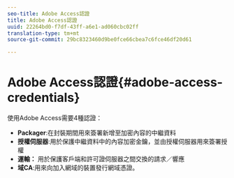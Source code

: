 ```yaml
---
seo-title: Adobe Access認證
title: Adobe Access認證
uuid: 22264bd0-f7df-43ff-a6e1-ad060cbc02ff
translation-type: tm+mt
source-git-commit: 29bc8323460d9be0fce66cbea7c6fce46df20d61

---
```



# Adobe Access認證{#adobe-access-credentials}

使用Adobe Access需要4種認證：

* **Packager**:在封裝期間用來簽署新增至加密內容的中繼資料
* **授權伺服器**:用於保護中繼資料中的內容加密金鑰，並由授權伺服器用來簽署授權
* **運輸：** 用於保護客戶端和許可證伺服器之間交換的請求／響應
* **域CA**:用來向加入網域的裝置發行網域憑證。

